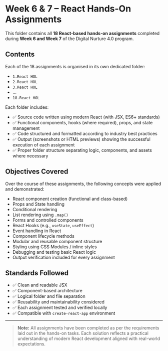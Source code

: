 # Week 6 & 7 – React Hands-On Assignments

This folder contains all **18 React-based hands-on assignments** completed during **Week 6 and Week 7** of the Digital Nurture 4.0 program.

## Contents

Each of the 18 assignments is organised in its own dedicated folder:

- `1.React HOL`  
- `2.React HOL`  
- `3.React HOL`  
- ...  
- `18.React HOL`

Each folder includes:

- ✅ Source code written using modern React (with JSX, ES6+ standards)  
- ✅ Functional components, hooks (where required), props, and state management  
- ✅ Code structured and formatted according to industry best practices  
- ✅ Output (screenshots or HTML previews) showing the successful execution of each assignment  
- ✅ Proper folder structure separating logic, components, and assets where necessary  

## Objectives Covered

Over the course of these assignments, the following concepts were applied and demonstrated:

- React component creation (functional and class-based)
- Props and State handling
- Conditional rendering
- List rendering using `.map()`
- Forms and controlled components
- React Hooks (e.g., `useState`, `useEffect`)
- Event handling in React
- Component lifecycle methods
- Modular and reusable component structure
- Styling using CSS Modules / inline styles
- Debugging and testing basic React logic
- Output verification included for every assignment

## Standards Followed

- ✅ Clean and readable JSX  
- ✅ Component-based architecture  
- ✅ Logical folder and file separation  
- ✅ Reusability and maintainability considered  
- ✅ Each assignment tested and verified locally  
- ✅ Compatible with `create-react-app` environment

---

> **Note:** All assignments have been completed as per the requirements laid out in the hands-on tasks. Each solution reflects a practical understanding of modern React development aligned with real-world expectations.

